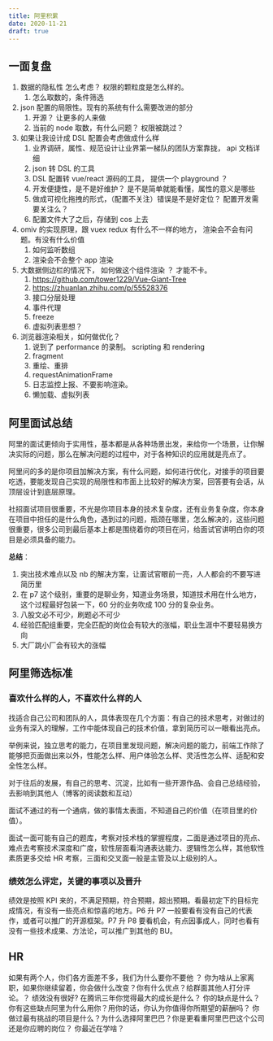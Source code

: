 ```yaml
---
title: 阿里积累
date: 2020-11-21
draft: true
---
```


## 一面复盘

1. 数据的隐私性 怎么考虑？ 权限的颗粒度是怎么样的。
   1. 怎么取数的，条件筛选
2. json 配置的局限性。现有的系统有什么需要改进的部分
   1. 开源？ 让更多的人来做
   2. 当前的 node 取数，有什么问题？ 权限被跳过？
3. 如果让我设计成 DSL 配置会考虑做成什么样
   1. 业界调研，属性、规范设计让业界第一梯队的团队方案靠拢， api 文档详细
   2. json 转 DSL 的工具
   3. DSL 配置转 vue/react 源码的工具， 提供一个 playground ？
   4. 开发便捷性，是不是好维护？ 是不是简单就能看懂，属性的意义是哪些
   5. 做成可视化拖拽的形式，（配置不关注）错误是不是好定位？ 配置开发需要关注么？
   6. 配置文件大了之后，存储到 cos 上去
4. omiv 的实现原理，跟 vuex redux 有什么不一样的地方， 渲染会不会有问题。有没有什么价值
   1. 如何监听数组
   2. 渲染会不会整个 app 渲染
5. 大数据侧边栏的情况下， 如何做这个组件渲染 ？ 才能不卡。
   1. https://github.com/tower1229/Vue-Giant-Tree
   2. https://zhuanlan.zhihu.com/p/55528376
   3. 接口分层处理
   4. 事件代理
   5. freeze
   6. 虚拟列表思想？
6. 浏览器渲染相关，如何做优化？
   1. 说到了 performance 的录制。 scripting 和 rendering
   2. fragment
   3. 重绘、重排
   4. requestAnimationFrame
   5. 日志监控上报、不要影响渲染。
   6. 懒加载、虚拟列表

## 阿里面试总结

阿里的面试更倾向于实用性，基本都是从各种场景出发，来给你一个场景，让你解决实际的问题，那么在解决问题的过程中，对于各种知识的应用就是亮点了。

阿里问的多的是你项目加解决方案，有什么问题，如何进行优化，对接手的项目要吃透，要能发现自己实现的局限性和市面上比较好的解决方案，回答要有会话，从顶层设计到底层原理。

社招面试项目很重要，不光是你项目本身的技术复杂度，还有业务复杂度，你本身在项目中担任的是什么角色，遇到过的问题，瓶颈在哪里，怎么解决的，这些问题很重要，很多公司到最后基本上都是围绕着你的项目在问，给面试官讲明白你的项目是必须具备的能力。

**总结**：

1. 突出技术难点以及 nb 的解决方案，让面试官眼前一亮，人人都会的不要写进简历里
2. 在 p7 这个级别，重要的是聊业务，知道业务场景，知道技术用在什么地方，这个过程最好包装一下，60 分的业务吹成 100 分的复杂业务。
3. 八股文必不可少，刷题必不可少
4. 经验匹配组重要，完全匹配的岗位会有较大的涨幅，职业生涯中不要轻易换方向
5. 大厂跳小厂会有较大的涨幅

## 阿里筛选标准

### 喜欢什么样的人，不喜欢什么样的人

找适合自己公司和团队的人，具体表现在几个方面：有自己的技术思考，对做过的业务有深入的理解，工作中能体现自己的技术价值，拿到简历可以一眼看出亮点。

举例来说，独立思考的能力，在项目里发现问题，解决问题的能力，前端工作除了能够把页面做出来以外，性能怎么样、用户体验怎么样、灵活性怎么样、适配和安全性怎么样。

对于往后的发展，有自己的思考、沉淀，比如有一些开源作品、会自己总结经验，去影响到其他人（博客的阅读数和互动）

面试不通过的有一个通病，做的事情太表面，不知道自己的价值（在项目里的价值）。

面试一面可能有自己的题库，考察对技术栈的掌握程度，二面是通过项目的亮点、难点去考察技术深度和广度，软性层面看沟通表达能力、逻辑性怎么样，其他软性素质更多交给 HR 考察，三面和交叉面一般是主管及以上级别的人。

### 绩效怎么评定，关键的事项以及晋升

绩效是按照 KPI 来的，不满足预期，符合预期，超出预期。看最初定下的目标完成情况，有没有一些亮点和惊喜的地方。P6 升 P7 一般要看有没有自己的代表作，或者可以推广的开源框架。P7 升 P8 要看机会，有点因事成人，同时也看有没有一些技术成果、方法论，可以推广到其他的 BU。

## HR

如果有两个人，你们各方面差不多，我们为什么要你不要他 ？
你为啥从上家离职，如果你继续留着，你会做什么改变？你有什么优点？给群面其他人打分评论。？
绩效没有很好?
在腾讯三年你觉得最大的成长是什么？
你的缺点是什么？你有这些缺点阿里为什么用你？用你的话，你认为你值得你所期望的薪酬吗？
你做过最有挑战的项目是什么？为什么选择阿里巴巴？你是更看重阿里巴巴这个公司还是你应聘的岗位？
你最近在学啥？
